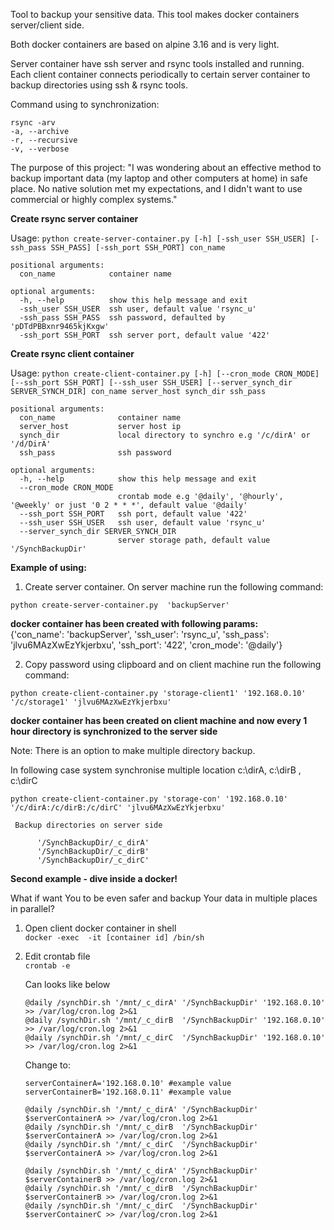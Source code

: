 Tool to backup your sensitive data.
This tool makes docker containers server/client side.

Both docker containers are based on alpine 3.16 and is very light.

Server container have ssh server and rsync tools installed and running.
Each client container connects periodically to certain server container to backup directories using ssh & rsync tools.<br />

Command using to synchronization: </br>

```
rsync -arv
-a, --archive  
-r, --recursive 
-v, --verbose   
 ```

The purpose of this project:
  "I was wondering about an effective method to backup important data (my laptop and other computers at home) in safe place. No native solution met my expectations, and I didn't want to use commercial or highly complex systems."
  
**Create rsync server container**

Usage: ```python create-server-container.py [-h] [-ssh_user SSH_USER] [-ssh_pass SSH_PASS] [-ssh_port SSH_PORT] con_name ```

```
positional arguments:
  con_name            container name

optional arguments:
  -h, --help          show this help message and exit
  -ssh_user SSH_USER  ssh user, default value 'rsync_u'
  -ssh_pass SSH_PASS  ssh password, defaulted by 'pDTdPBBxnr9465kjKxgw'
  -ssh_port SSH_PORT  ssh server port, default value '422'
```

**Create rsync client container**

Usage: ```python create-client-container.py [-h] [--cron_mode CRON_MODE] [--ssh_port SSH_PORT] [--ssh_user SSH_USER] [--server_synch_dir SERVER_SYNCH_DIR] con_name server_host synch_dir ssh_pass```

```
positional arguments:
  con_name              container name
  server_host           server host ip
  synch_dir             local directory to synchro e.g '/c/dirA' or '/d/DirA'
  ssh_pass              ssh password

optional arguments:
  -h, --help            show this help message and exit
  --cron_mode CRON_MODE
                        crontab mode e.g '@daily', '@hourly', '@weekly' or just '0 2 * * *', default value '@daily'
  --ssh_port SSH_PORT   ssh port, default value '422'
  --ssh_user SSH_USER   ssh user, default value 'rsync_u'
  --server_synch_dir SERVER_SYNCH_DIR
                        server storage path, default value '/SynchBackupDir'
 ``` 

**Example of using:**

1. Create server container. On server machine run the following command:

  ```python create-server-container.py  'backupServer'  ```<br />

  **docker container has been created with following params:  <br />**
    {'con_name': 'backupServer', 'ssh_user': 'rsync_u', 'ssh_pass': 'jlvu6MAzXwEzYkjerbxu', 'ssh_port': '422', 'cron_mode': '@daily'}  <br />
    
2. Copy password using clipboard and on client machine run the following command:<br />
  
  ```python create-client-container.py 'storage-client1' '192.168.0.10' '/c/storage1' 'jlvu6MAzXwEzYkjerbxu' ```
  
  **docker container has been created on client machine and now every 1 hour directory is synchronized to the server side**

Note: There is an option to make multiple directory backup. </br>

  In following case system synchronise multiple location c:\dirA, c:\dirB , c:\dirC  <br />

  ```python create-client-container.py 'storage-con' '192.168.0.10' '/c/dirA:/c/dirB:/c/dirC' 'jlvu6MAzXwEzYkjerbxu' ```

```
 Backup directories on server side 

      '/SynchBackupDir/_c_dirA' 
      '/SynchBackupDir/_c_dirB' 
      '/SynchBackupDir/_c_dirC' 
 ``` 

**Second example - dive inside a docker!**

What if want You to be even safer and backup Your data in multiple places in parallel? </br>

1. Open client docker container in shell </br>
  ```docker -exec  -it [container id] /bin/sh```

2. Edit crontab file </br>
      ```crontab -e```

    Can looks like below </br>

      ```
      @daily /synchDir.sh '/mnt/_c_dirA' '/SynchBackupDir' '192.168.0.10' >> /var/log/cron.log 2>&1 
      @daily /synchDir.sh '/mnt/_c_dirB  '/SynchBackupDir' '192.168.0.10' >> /var/log/cron.log 2>&1
      @daily /synchDir.sh '/mnt/_c_dirC  '/SynchBackupDir' '192.168.0.10' >> /var/log/cron.log 2>&1
      ```
     Change to: </br>
    
     ```
     serverContainerA='192.168.0.10' #example value
     serverContainerB='192.168.0.11' #example value

     @daily /synchDir.sh '/mnt/_c_dirA' '/SynchBackupDir' $serverContainerA >> /var/log/cron.log 2>&1 
     @daily /synchDir.sh '/mnt/_c_dirB  '/SynchBackupDir' $serverContainerA >> /var/log/cron.log 2>&1
     @daily /synchDir.sh '/mnt/_c_dirC  '/SynchBackupDir' $serverContainerA >> /var/log/cron.log 2>&1
     
     @daily /synchDir.sh '/mnt/_c_dirA' '/SynchBackupDir' $serverContainerB >> /var/log/cron.log 2>&1 
     @daily /synchDir.sh '/mnt/_c_dirB  '/SynchBackupDir' $serverContainerB >> /var/log/cron.log 2>&1
     @daily /synchDir.sh '/mnt/_c_dirC  '/SynchBackupDir' $serverContainerC >> /var/log/cron.log 2>&1
    ```
